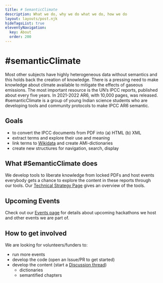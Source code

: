 ```yaml
---
title: # SemanticClimate
description: What we do, why we do what we do, how we do
layout: layouts/post.njk
hideTagsList: true
eleventyNavigation:
  key: About
  order: 200
---
```

# #semanticClimate
Most other subjects have highly heterogeneous data without semantics and this holds back the creation of knowledge. There is a pressing need to make knowledge about climate available to mitigate the effects of gaseous emissions. The most important resource is the UN’s IPCC reports, published about every five years. In 2021-2022 AR6, with 10,000 pages, was released. #semanticClimate is a group of young Indian science students who are developing tools and community protocols to make IPCC AR6 semantic.

## Goals
* to convert the IPCC documents from PDF into (a) HTML (b) XML
* extract terms and explore their use and meaning
* link terms to [Wikidata](Wikidata.org) and create AMI-dictionaries
* create new structiures for navigation, search, display

## What #SemanticClimate does
We develop tools to liberate knowledge from locked PDFs and host events everybody gets a chance to explore the content in these reports through our tools. 
Our [Technical Strategy Page](https://github.com/petermr/semanticClimate/tree/main/ipcc/ar6/wg3#readme) gives an overview of the tools. 
## Upcoming Events
Check out our [Events page](/events.md) for details about upcoming hackathons we host and other events we are part of. 

## How to get involved
We are looking for volunteers/funders to: 
- run more events
- develop the code (open an Issue/PR to get started)
- develop the content (start a [Discussion thread](https://github.com/petermr/petermr/discussions/))
   - dictionaries
   - semantified chapters
